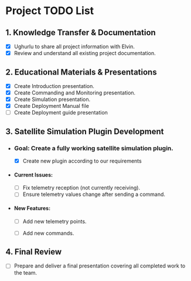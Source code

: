 # Project TODO List

## 1. Knowledge Transfer & Documentation
- [x] Ughurlu to share all project information with Elvin.
- [x] Review and understand all existing project documentation.

## 2. Educational Materials & Presentations
- [x] Create Introduction presentation.
- [x] Create Commanding and Monitoring presentation.
- [x] Create Simulation presentation.
- [x] Create Deployment Manual file
- [ ] Create Deployment guide presentation

## 3. Satellite Simulation Plugin Development
- ### Goal: Create a fully working satellite simulation plugin.
    - [x] Create new plugin according to our requirements
- #### Current Issues:
    - [ ] Fix telemetry reception (not currently receiving).
    - [ ] Ensure telemetry values change after sending a command.
- #### New Features:
    - [ ] Add new telemetry points.
    - [ ] Add new commands.


## 4. Final Review
- [ ] Prepare and deliver a final presentation covering all completed work to the team.
